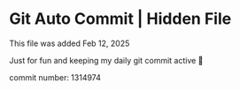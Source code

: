 # Git Auto Commit | Hidden File

This file was added Feb 12, 2025

Just for fun and keeping my daily git commit active 🤪

commit number: 1314974
